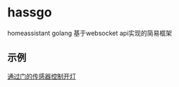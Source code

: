 # hassgo
homeassistant golang 基于websocket api实现的简易框架

## 示例
[通过门的传感器控制开灯](https://github.com/Rehtt/hassgo/tree/master/example)

